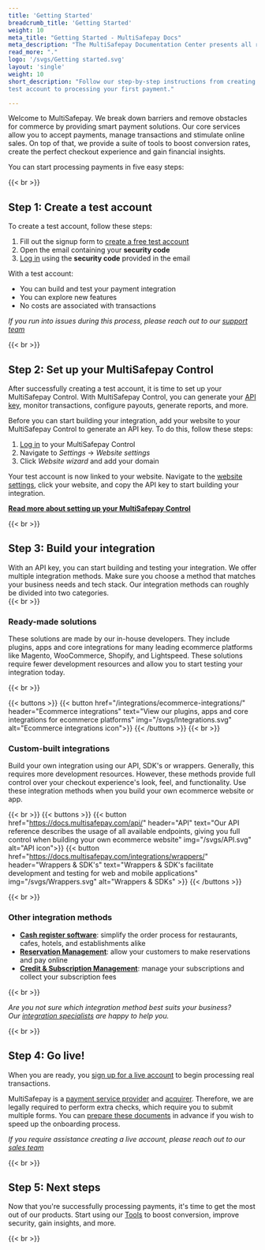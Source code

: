 ```yaml
---
title: 'Getting Started'
breadcrumb_title: 'Getting Started'
weight: 10
meta_title: "Getting Started - MultiSafepay Docs"
meta_description: "The MultiSafepay Documentation Center presents all relevant information about our Plugins and API. You can also find support pages for Payment Methods, Tools and General Questions as well as the contact details of our Support and Integration Teams."
read_more: "."
logo: '/svgs/Getting started.svg'
layout: 'single'
weight: 10
short_description: "Follow our step-by-step instructions from creating a 
test account to processing your first payment."

---
```


Welcome to MultiSafepay. We break down barriers and remove obstacles for commerce by providing smart payment solutions. Our core services allow you to accept payments, manage transactions and stimulate online sales. On top of that, we provide a suite of tools to boost conversion rates, create the perfect checkout experience and gain financial insights.

You can start processing payments in five easy steps:

{{< br >}}

## Step 1: Create a test account
To create a test account, follow these steps:

1. Fill out the signup form to [create a free test account](https://testmerchant.multisafepay.com/signup)
2. Open the email containing your **security code**
3. [Log in](https://testmerchant.multisafepay.com) using the **security code** provided in the email

With a test account:

* You can build and test your payment integration
* You can explore new features
* No costs are associated with transactions

_If you run into issues during this process, please reach out to our [support team](mailto:support@multisafepay.com)_

{{< br >}}

## Step 2: Set up your MultiSafepay Control
After successfully creating a test account, it is time to set up your MultiSafepay Control. With MultiSafepay Control, you can generate your [API key](/faq/general/glossary/#api-key), monitor transactions, configure payouts, generate reports, and more. 

Before you can start building your integration, add your website to your MultiSafepay Control to generate an API key. To do this, follow these steps:

1. [Log in](https://testmerchant.multisafepay.com) to your MultiSafepay Control
2. Navigate to *Settings* → *Website settings*
3. Click *Website wizard* and add your domain

Your test account is now linked to your website. Navigate to the [website settings](https://testmerchant.multisafepay.com/sites), click your website, and copy the API key to start building your integration.

[**Read more about setting up your MultiSafepay Control**](/tools/multisafepay-control/add-website)

{{< br >}}

## Step 3: Build your integration
With an API key, you can start building and testing your integration. We offer multiple integration methods. Make sure you choose a method that matches your business needs and tech stack. Our integration methods can roughly be divided into two categories.  
{{< br >}}

### Ready-made solutions
These solutions are made by our in-house developers. They include plugins, apps and core integrations for many leading ecommerce platforms like Magento, WooCommerce, Shopify, and Lightspeed. These solutions require fewer development resources and allow you to start testing your integration today. 

{{< br >}}

{{< buttons >}}
    {{< button href="/integrations/ecommerce-integrations/" header="Ecommerce integrations" text="View our plugins, apps and core integrations for ecommerce platforms" img="/svgs/Integrations.svg" alt="Ecommerce integrations icon">}}
{{< /buttons >}}
{{< br >}}

### Custom-built integrations
Build your own integration using our API, SDK's or wrappers. Generally, this requires more development resources. However, these methods provide full control over your checkout experience's look, feel, and functionality. Use these integration methods when you build your own ecommerce website or app.

{{< br >}}
{{< buttons >}}
    {{< button href="https://docs.multisafepay.com/api/" header="API" text="Our API reference describes the usage of all available endpoints, giving you full control when building your own ecommerce website" img="/svgs/API.svg" alt="API icon">}}
    {{< button href="https://docs.multisafepay.com/integrations/wrappers/" header="Wrappers & SDK's" text="Wrappers & SDK's facilitate development and testing for web and mobile applications" img="/svgs/Wrappers.svg" alt="Wrappers & SDKs" >}}
{{< /buttons >}}

{{< br >}}

### Other integration methods
* [**Cash register software**](/integrations/cash-register-software): simplify the order process for restaurants, cafes, hotels, and establishments alike
* [**Reservation Management**](/integrations/reservation-management): allow your customers to make reservations and pay online
* [**Credit & Subscription Management**](/integrations/credit-and-subscription-management): manage your subscriptions and collect your subscription fees

{{< br >}}

*Are you not sure which integration method best suits your business?  
Our [integration specialists](mailto:integration@multisafepay.com) are happy to help you.*


{{< br >}}


## Step 4: Go live!
When you are ready, you [sign up for a live account](https://merchant.multisafepay.com/signup) to begin processing real transactions.

MultiSafepay is a [payment service provider](/faq/general/glossary/#payment-service-provider-psp) and [acquirer](/faq/general/glossary/#acquirer). Therefore, we are legally required to perform extra checks, which require you to submit multiple forms. You can [prepare these documents](/faq/getting-started/how-do-i-know-which-documents-i-need-to-submit-and-which-data-to-post-on-my-website) in advance if you wish to speed up the onboarding process.

*If you require assistance creating a live account, please reach out to our [sales team](mailto:sales@multisafepay.com)*

{{< br >}}

## Step 5: Next steps
Now that you're successfully processing payments, it's time to get the most out of our products. Start using our [Tools](https://docs.multisafepay.com/tools) to boost conversion, improve security, gain insights, and more.  

{{< br >}}

